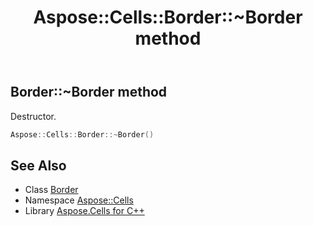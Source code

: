 ﻿---
title: Aspose::Cells::Border::~Border method
linktitle: ~Border
second_title: Aspose.Cells for C++ API Reference
description: 'Aspose::Cells::Border::~Border method. Destructor in C++.'
type: docs
weight: 200
url: /cpp/aspose.cells/border/~border/
---
## Border::~Border method


Destructor.

```cpp
Aspose::Cells::Border::~Border()
```

## See Also

* Class [Border](../)
* Namespace [Aspose::Cells](../../)
* Library [Aspose.Cells for C++](../../../)
